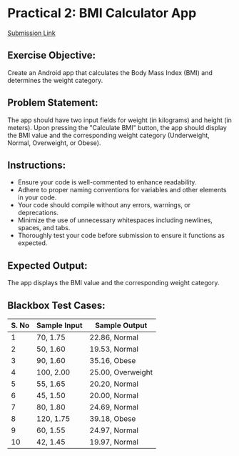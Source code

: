 # Practical 2: BMI Calculator App

[Submission Link](https://github.com/akhilManipal/bmiCalculator)

## Exercise Objective:
Create an Android app that calculates the Body Mass Index (BMI) and determines the weight category.

## Problem Statement:
The app should have two input fields for weight (in kilograms) and height (in meters). Upon pressing the "Calculate BMI" button, the app should display the BMI value and the corresponding weight category (Underweight, Normal, Overweight, or Obese).

## Instructions:
- Ensure your code is well-commented to enhance readability.
- Adhere to proper naming conventions for variables and other elements in your code.
- Your code should compile without any errors, warnings, or deprecations.
- Minimize the use of unnecessary whitespaces including newlines, spaces, and tabs.
- Thoroughly test your code before submission to ensure it functions as expected.

## Expected Output:
The app displays the BMI value and the corresponding weight category.

## Blackbox Test Cases:

|S. No |	Sample Input | Sample Output|
|------|------|------|
|1 |	70, 1.75 |	22.86, Normal |
|2 |	50, 1.60 |	19.53, Normal |
|3 |	90, 1.60 |	35.16, Obese |
|4 |	100, 2.00 |	25.00, Overweight |
|5 |	55, 1.65 |	20.20, Normal |
|6 |	45, 1.50 |	20.00, Normal |
|7 |	80, 1.80 |	24.69, Normal |
|8 |	120, 1.75 |	39.18, Obese |
|9 |	60, 1.55 |	24.97, Normal |
|10 |	42, 1.45 |	19.97, Normal |
